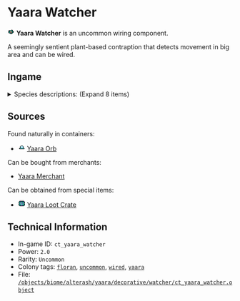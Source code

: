 # Yaara Watcher

<img src="https://raw.githubusercontent.com/Ceterai/Enternia/main/objects/biome/alterash/yaara/decorative/watcher/icon.png" alt="Yaara Watcher icon" loading="lazy" height=16px width="auto" /> **Yaara Watcher** is an uncommon wiring component.

A seemingly sentient plant-based contraption that detects movement in big area and can be wired.

## Ingame

<details markdown="1"><summary>Species descriptions: (Expand 8 items)</summary>

- Alta: This watcher is supposedly semi-sentient. Yaara Keepers often use it as a defence mechanism.
- Apex: Be on alert, this thing is watching our movements.
- Avian: A scary looking eye.
- Floran: Ssscanning eyes on the wall sssee the enemy coming. No electrogirl will passss!
- Glitch: Suspicious. This thing isn't here for nothing.
- Human: I feel some gaze on me.
- Hylotl: It's some kind of a tracking device, it reacts to my movements.
- Novakid: Does this thing watch my steps, or am I imagining things?

</details>

## Sources

Found naturally in containers:

- <img src="https://raw.githubusercontent.com/Ceterai/Enternia/main/objects/biome/alterash/yaara/decorative/orb/icon.png" alt="Yaara Orb icon" loading="lazy" height=16px width="auto" /> [Yaara Orb](https://ceterai.github.io/MyEnternia/Wiki/YaaraOrb)

Can be bought from merchants:

- [Yaara Merchant](https://ceterai.github.io/MyEnternia/Wiki/YaaraMerchant)

Can be obtained from special items:

- <img src="https://raw.githubusercontent.com/Ceterai/Enternia/main/items/active/alta/loot/biome/ct_yaara_loot.png" alt="Yaara Loot Crate icon" loading="lazy" height=16px width="auto" /> [Yaara Loot Crate](https://ceterai.github.io/MyEnternia/Wiki/YaaraLootCrate)

## Technical Information

- In-game ID: `ct_yaara_watcher`
- Power: `2.0`
- Rarity: `Uncommon`
- Colony tags: [`floran`](https://ceterai.github.io/MyEnternia/Wiki/Tags/Floran), [`uncommon`](https://ceterai.github.io/MyEnternia/Wiki/Tags/Uncommon), [`wired`](https://ceterai.github.io/MyEnternia/Wiki/Tags/Wired), [`yaara`](https://ceterai.github.io/MyEnternia/Wiki/Tags/Yaara)
- File: [`/objects/biome/alterash/yaara/decorative/watcher/ct_yaara_watcher.object`](https://github.com/Ceterai/Enternia/blob/main/objects/biome/alterash/yaara/decorative/watcher/ct_yaara_watcher.object)
